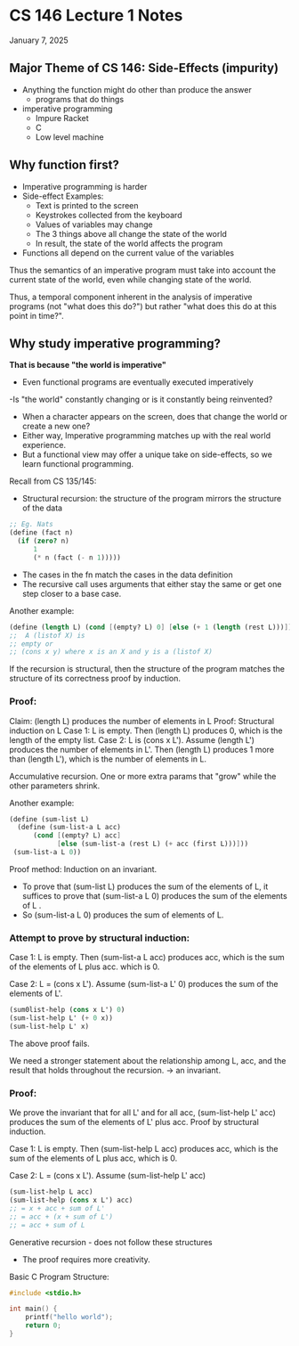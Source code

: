 # CS 146 Lecture 1 Notes

January 7, 2025

## Major Theme of CS 146: Side-Effects (impurity)

-   Anything the function might do other than produce the answer
    -   programs that do things
-   imperative programming
    -   Impure Racket
    -   C
    -   Low level machine

## Why function first?

-   Imperative programming is harder
-   Side-effect Examples:
    -   Text is printed to the screen
    -   Keystrokes collected from the keyboard
    -   Values of variables may change
    -   The 3 things above all change the state of the world
    -   In result, the state of the world affects the program
-   Functions all depend on the current value of the variables

Thus the semantics of an imperative program must take into account the current state of the world, even while changing state of the world.

Thus, a temporal component inherent in the analysis of imperative programs (not "what does this do?") but rather "what does this do at this point in time?".

## Why study imperative programming?

**That is because "the world is imperative"**

-   Even functional programs are eventually executed imperatively

-Is "the world" constantly changing or is it constantly being reinvented?

-   When a character appears on the screen, does that change the world or create a new one?
-   Either way, Imperative programming matches up with the real world experience.
-   But a functional view may offer a unique take on side-effects, so we learn functional programming.

Recall from CS 135/145:

-   Structural recursion: the structure of the program mirrors the structure of the data

```scheme
;; Eg. Nats
(define (fact n)
  (if (zero? n)
	  1
	  (* n (fact (- n 1)))))
```

-   The cases in the fn match the cases in the data definition
-   The recursive call uses arguments that either stay the same or get one step closer to a base case.

Another example:

```scheme
(define (length L) (cond [(empty? L) 0] [else (+ 1 (length (rest L)))]))
;;  A (listof X) is
;; empty or
;; (cons x y) where x is an X and y is a (listof X)
```

If the recursion is structural, then the structure of the program matches the structure of its correctness proof by induction.

### Proof:

Claim: (length L) produces the number of elements in L
Proof: Structural induction on L
Case 1: L is empty. Then (length L) produces 0, which is the length of the empty list.
Case 2: L is (cons x L'). Assume (length L') produces the number of elements in L'. Then (length L) produces 1 more than (length L'), which is the number of elements in L.

Accumulative recursion. One or more extra params that "grow" while the other parameters shrink.

Another example:

```scheme
(define (sum-list L)
  (define (sum-list-a L acc)
	  (cond [(empty? L) acc]
			[else (sum-list-a (rest L) (+ acc (first L)))]))
 (sum-list-a L 0))
```

Proof method:
Induction on an invariant.

-   To prove that (sum-list L) produces the sum of the elements of L, it suffices to prove that (sum-list-a L 0) produces the sum of the elements of L .
-   So (sum-list-a L 0) produces the sum of elements of L.

### Attempt to prove by structural induction:

Case 1: L is empty. Then (sum-list-a L acc) produces acc, which is the sum of the elements of L plus acc. which is 0.

Case 2: L = (cons x L'). Assume (sum-list-a L' 0) produces the sum of the elements of L'.

```scheme
(sum0list-help (cons x L') 0)
(sum-list-help L' (+ 0 x))
(sum-list-help L' x)
```

The above proof fails.

We need a stronger statement about the relationship among L, acc, and the result that holds throughout the recursion. -> an invariant.

### Proof:

We prove the invariant that for all L' and for all acc, (sum-list-help L' acc) produces the sum of the elements of L' plus acc. Proof by structural induction.

Case 1: L is empty. Then (sum-list-help L acc) produces acc, which is the sum of the elements of L plus acc, which is 0.

Case 2: L = (cons x L').
Assume (sum-list-help L' acc)

```scheme
(sum-list-help L acc)
(sum-list-help (cons x L') acc)
;; = x + acc + sum of L'
;; = acc + (x + sum of L')
;; = acc + sum of L
```

Generative recursion - does not follow these structures

-   The proof requires more creativity.

Basic C Program Structure:

```c
#include <stdio.h>

int main() {
	printf("hello world");
	return 0;
}
```
